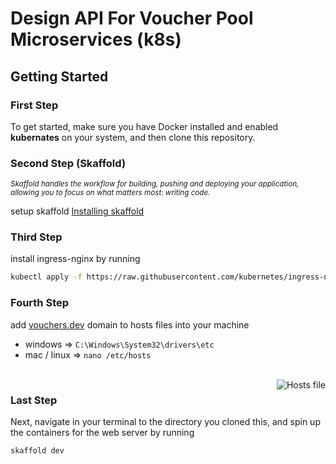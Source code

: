 # Design API For Voucher Pool Microservices (k8s)

## Getting Started

### First Step
To get started, make sure you have Docker installed and enabled <b>kubernates</b> on your system, and then clone this repository.

### Second Step (Skaffold) 

<i><small>Skaffold handles the workflow for building, pushing and deploying your application, allowing you to focus on what matters most: writing code. </small></i>

setup skaffold [Installing skaffold](https://skaffold.dev/docs/install/)

### Third Step
install ingress-nginx by running 
```sh
kubectl apply -f https://raw.githubusercontent.com/kubernetes/ingress-nginx/controller-v1.4.0/deploy/static/provider/cloud/deploy.yaml
```

### Fourth Step
add [vouchers.dev](vouchers.dev) domain to hosts files into your machine

- windows => ``` C:\Windows\System32\drivers\etc ```
- mac / linux => ``` nano /etc/hosts ```
<br />
<div>
<img align="right" src="https://i.imgur.com/Rw1qxI7.png" alt="Hosts file" />
</div>



### Last Step
Next, navigate in your terminal to the directory you cloned this, and spin up the containers for the web server by running

```sh
skaffold dev
```
